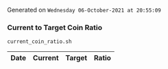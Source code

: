 Generated on `Wednesday 06-October-2021 at 20:55:09`

### Current to Target Coin Ratio
`current_coin_ratio.sh`

Date|Current|Target|Ratio
---|---|---|---
